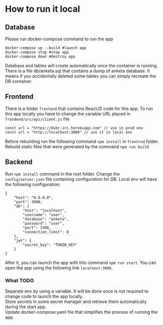 # How to run it local
## Database
Please run docker-compose command to run the app
```
docker-compose up --build #launch app
docker-compose stop #stop app
docker-compose down #destroy app
```  
Database and tables will create automatically once the container is running. There is a file db/anketa.sql that contains a dump of anketa database. It means if you accidentally deleted some tables you can simply recreate the DB container.
## Frontend
There is a folder ```frontend``` that contains ReactJS code for this app. 
To run this app locally you have to change the variable URL placed in ```frondend/src/api/client.js``` file
```
const url = "https://dubr-irc.herokuapp.com" // use in prod env
const url = "http://localhost:3000" // use it in local env
```
Before rebuilding run the following command ```npm install``` in ```frontrnd``` folder.
Rebuild static files that were generated by the command ```npm run build```.
## Backend
Run ```npm install``` command in the root folder.
Change the ```config/server.json``` file containing configuration for DB. Local env will have the following configuration:
```
{
    "host": "0.0.0.0",
    "port": 3000,
    "db": {
        "host": "localhost",
        "username": "user",
        "database": "anketa",
        "password": "user",
        "port": 3306,
        "connection_limit": 8
    },
    "jwt": {
        "secret_key": "TOKEN_KEY"
    }
}
```
After it, you can launch the app with this command ```npm run start```.
You can open the app using the following link ```localhost:3000```.

### What TODO
Separate env by using a variable. It will be done once is not required to change code to launch the app locally. </br>
Store secrets in some secret manager and retrieve them automatically during the start app. </br>
Update docker-compose.yaml file that simplifies the process of running the app. </br>
